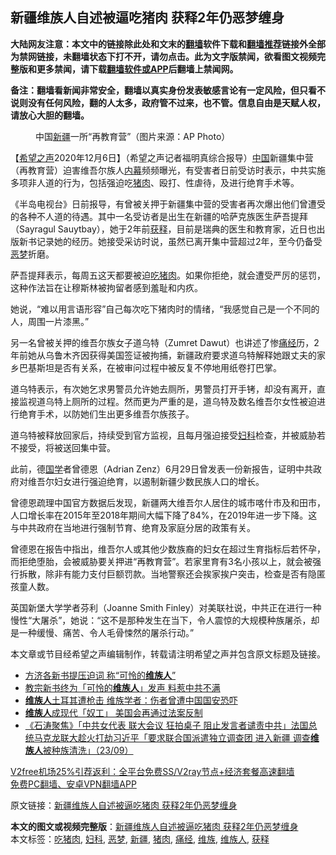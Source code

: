  <h2>新疆维族人自述被逼吃猪肉 获释2年仍恶梦缠身</h2> <p class="notice"><b>大陆网友注意：本文中的链接除此处和文末的<a href="https://github.com/bannedbook/fanqiang" >翻墙</a>软件下载和<a href="https://github.com/killgcd/justmysocks/blob/master/README.md">翻墙推荐</a>链接外全部为禁网链接，未翻墙状态下打不开，请勿点击。此为文字版禁闻，欲看图文视频完整版和更多禁闻，请下载<a href="https://github.com/bannedbook/fanqiang">翻墙软件或APP</a>后翻墙上禁闻网。</p><p>备注：翻墙看新闻非常安全，翻墙以真实身份发表敏感言论有一定风险，但只看不说则没有任何风险，翻的人太多，政府管不过来，也不管。信息自由是天赋人权，请放心大胆的翻墙。</b></p>  <div class="entry"> <figure><figcaption>中国<a href="https://www.bannedbook.org/bnews/tag/%e6%96%b0%e7%96%86/" class="st_tag internal_tag" rel="tag" title="标签 新疆 下的日志">新疆</a>一所“再教育营”（图片来源：AP Photo）</figcaption></figure> <p>【<span class='wp_keywordlink_affiliate'><a href="https://www.soundofhope.org" title="希望之声" target="_blank">希望之声</a></span>2020年12月6日】（希望之声记者福明真综合报导）<span class='wp_keywordlink_affiliate'><a href="https://www.bannedbook.org/" title="中国" target="_blank">中国</a></span>新疆集中营（再教育营）迫害维吾尔族人<span class='wp_keywordlink_affiliate'><a href="https://www.bannedbook.org/bnews/ccpdope/" title="中共高层内幕" target="_blank">内幕</a></span>频频曝光，有受害者日前受访时表示，中共实施多项非人道的行为，包括强迫吃<a href="https://www.bannedbook.org/bnews/tag/%E7%8C%AA%E8%82%89/" class="st_tag internal_tag" rel="tag" title="标签 猪肉 下的日志">猪肉</a>、殴打、性虐待，及进行绝育手术等。</p> <p>《半岛电视台》日前报导，有曾被关押于新疆集中营的受害者再次爆出他们曾遭受的各种不人道的待遇。其中一名受访者是出生在新疆的哈萨克族医生萨吾提拜（Sayragul Sauytbay），她于2年前<a href="https://www.bannedbook.org/bnews/tag/%E8%8E%B7%E9%87%8A/" class="st_tag internal_tag" rel="tag" title="标签 获释 下的日志">获释</a>，目前是瑞典的医生和教育家，近日也出版新书记录她的经历。她接受采访时说，虽然已离开集中营超过2年，至今仍备受<a href="https://www.bannedbook.org/bnews/tag/%E6%81%B6%E6%A2%A6/" class="st_tag internal_tag" rel="tag" title="标签 恶梦 下的日志">恶梦</a>折磨。</p> <p>萨吾提拜表示，每周五这天都要被迫<a href="https://www.bannedbook.org/bnews/tag/%E5%90%83%E7%8C%AA%E8%82%89/" class="st_tag internal_tag" rel="tag" title="标签 吃猪肉 下的日志">吃猪肉</a>。如果你拒绝，就会遭受严厉的惩罚，这种作法旨在让穆斯林被拘留者感到羞耻和内疚。</p>  <p>她说，“难以用言语形容”自己每次吃下猪肉时的情绪，“我感觉自己是一个不同的人，周围一片漆黑。”</p> <p>另一名曾被关押的维吾尔族女子道乌特（Zumret Dawut）也讲述了惨<a href="https://www.bannedbook.org/bnews/tag/%E7%97%9B%E7%BB%8F/" class="st_tag internal_tag" rel="tag" title="标签 痛经 下的日志">痛经</a>历，2年前她从乌鲁木齐因获得美国签证被拘捕，新疆政府要求道乌特解释她跟丈夫的家乡巴基斯坦是否有关系，在被审问过程中被反复不停地用纸卷打巴掌。</p> <p>道乌特表示，有次她乞求男警员允许她去厕所，男警员打开手铐，却没有离开，直接监视道乌特上厕所的过程。然而更为严重的是，道乌特及数名维吾尔女性被迫进行绝育手术，以防她们生出更多维吾尔族孩子。</p>  <p>道乌特被释放回家后，持续受到官方监视，且每月强迫接受<a href="https://www.bannedbook.org/bnews/tag/%E5%A6%87%E7%A7%91/" class="st_tag internal_tag" rel="tag" title="标签 妇科 下的日志">妇科</a>检查，并被威胁若不接受，将被送回集中营。</p> <p>此前，德<span class='wp_keywordlink'><a href="https://www.bannedbook.org/forum24/" title="国学传统文化禁书" target="_blank">国学</a></span>者曾德恩（Adrian Zenz）6月29日曾发表一份新报告，证明中共政府对维吾尔妇女进行强迫绝育，以遏制新疆少数民族人口的增长。</p> <p>曾德恩疏理中国官方数据后发现，新疆两大维吾尔人居住的城市喀什市及和田市，人口增长率在2015年至2018年期间大幅下降了84%，在2019年进一步下降。这与中共政府在当地进行强制节育、绝育及家庭分居的政策有关。</p>  <p>曾德恩在报告中指出，维吾尔人或其他少数族裔的妇女在超过生育指标后若怀孕，而拒绝堕胎，会被威胁要关押进“再教育营”。若家里育有3名小孩以上，就会被强行拆散，除非有能力支付巨额罚款。当地警察还会挨家挨户突击，检查是否有隐匿孩童人数。</p> <p>英国新堡大学学者芬利（Joanne Smith Finley）对美联社说，中共正在进行一种慢性“大屠杀”，她说：“这不是那种发生在当下，令人震惊的大规模种族屠杀，却是一种缓慢、痛苦、令人毛骨悚然的屠杀行动。”</p> <p>本文章或节目经希望之声编辑制作，转载请注明希望之声并包含原文标题及链接。</p>  <ul class='op-related-articles' title='相关阅读'> <li><a href='https://www.bannedbook.org/bnews/headline/20201124/1436420.html' target='_blank'>方济各新书提压迫词 称“可怜的<b>维族人</b>”</a></li> <li><a href='https://www.bannedbook.org/bnews/headline/20201124/1436233.html' target='_blank'>教宗新书终为「可怜的<b>维族人</b>」发声 料惹中共不满</a></li> <li><a href='https://www.bannedbook.org/bnews/headline/20201107/1427097.html' target='_blank'><b>维族人</b>土耳其遭枪击 维族学者：伤者曾遭中国国安恐吓</a></li> <li><a href='https://www.bannedbook.org/bnews/headline/20201001/1406481.html' target='_blank'><b>维族人</b>成现代「奴工」 美国会再通过法案反制</a></li> <li><a href='https://www.bannedbook.org/bnews/bannedvideo/20200924/1402268.html' target='_blank'>《石涛聚焦》「中共女代表 联大会议 狂拍桌子 阻止发言者谴责中共」法国总统马克龙联大趁火打劫习近平「要求联合国派遣独立调查团 进入新疆 调查<b>维族人</b>被种族清洗」（23/09）</a></li> </ul> <p class="texttj"> <a href="https://www.bannedbook.org/forum23/topic22702.html" target="_blank">V2free机场25%引荐返利：全平台免费SS/V2ray节点+经济套餐高速翻墙</a><br/> <a href="https://github.com/bannedbook/fanqiang/wiki/%E7%A6%81%E9%97%BB%E7%BD%91%E5%AE%89%E5%8D%93%E7%BF%BB%E5%A2%99%E6%96%B0%E9%97%BBAPP" target="_blank">免费PC翻墙、安卓VPN翻墙APP</a></p><p>原文链接：<a class="src_link"  href="https://www.soundofhope.org/post/451048" target="_blank">新疆维族人自述被逼吃猪肉 获释2年仍恶梦缠身</a></p><a name='sharetosocial'></a>       <div><b>本文的图文或视频完整版</b>：<a href='https://www.bannedbook.org/bnews/comments/20201207/1443553.html'>新疆维族人自述被逼吃猪肉 获释2年仍恶梦缠身</a></div>  </div><!--END ENTRY--> <div class="postfooter"> <div>本文标签：<a href="https://www.bannedbook.org/bnews/tag/%E5%90%83%E7%8C%AA%E8%82%89/" rel="tag">吃猪肉</a>, <a href="https://www.bannedbook.org/bnews/tag/%E5%A6%87%E7%A7%91/" rel="tag">妇科</a>, <a href="https://www.bannedbook.org/bnews/tag/%E6%81%B6%E6%A2%A6/" rel="tag">恶梦</a>, <a href="https://www.bannedbook.org/bnews/tag/%e6%96%b0%e7%96%86/" rel="tag">新疆</a>, <a href="https://www.bannedbook.org/bnews/tag/%E7%8C%AA%E8%82%89/" rel="tag">猪肉</a>, <a href="https://www.bannedbook.org/bnews/tag/%E7%97%9B%E7%BB%8F/" rel="tag">痛经</a>, <a href="https://www.bannedbook.org/bnews/tag/%E7%BB%B4%E6%97%8F/" rel="tag">维族</a>, <a href="https://www.bannedbook.org/bnews/tag/%e7%bb%b4%e6%97%8f%e4%ba%ba/" rel="tag">维族人</a>, <a href="https://www.bannedbook.org/bnews/tag/%E8%8E%B7%E9%87%8A/" rel="tag">获释</a></div>  </div><!--END POSTFOOTER--> 